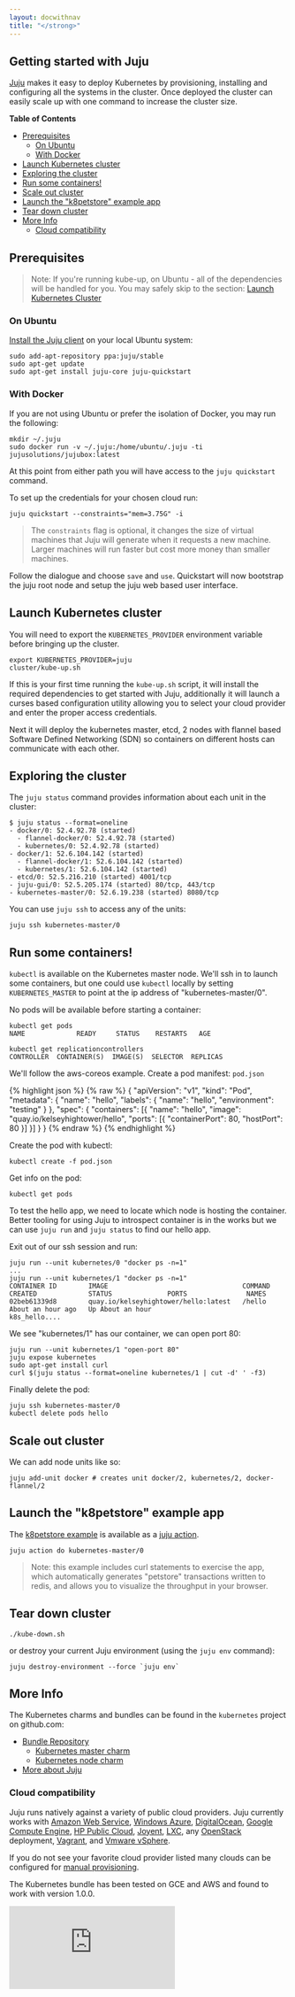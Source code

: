 ```yaml
---
layout: docwithnav
title: "</strong>"
---
```

<!-- BEGIN MUNGE: UNVERSIONED_WARNING -->


<!-- END MUNGE: UNVERSIONED_WARNING -->

Getting started with Juju
-------------------------

[Juju](https://jujucharms.com/docs/stable/about-juju) makes it easy to deploy
Kubernetes by provisioning, installing and configuring all the systems in
the cluster.  Once deployed the cluster can easily scale up with one command
to increase the cluster size.


**Table of Contents**

- [Prerequisites](#prerequisites)
   - [On Ubuntu](#on-ubuntu)
   - [With Docker](#with-docker)
- [Launch Kubernetes cluster](#launch-kubernetes-cluster)
- [Exploring the cluster](#exploring-the-cluster)
- [Run some containers!](#run-some-containers)
- [Scale out cluster](#scale-out-cluster)
- [Launch the "k8petstore" example app](#launch-the-k8petstore-example-app)
- [Tear down cluster](#tear-down-cluster)
- [More Info](#more-info)
    - [Cloud compatibility](#cloud-compatibility)


## Prerequisites

> Note: If you're running kube-up, on Ubuntu - all of the dependencies
> will be handled for you. You may safely skip to the section:
> [Launch Kubernetes Cluster](#launch-kubernetes-cluster)

### On Ubuntu

[Install the Juju client](https://jujucharms.com/get-started) on your
local Ubuntu system:

    sudo add-apt-repository ppa:juju/stable
    sudo apt-get update
    sudo apt-get install juju-core juju-quickstart


### With Docker

If you are not using Ubuntu or prefer the isolation of Docker, you may
run the following:

    mkdir ~/.juju
    sudo docker run -v ~/.juju:/home/ubuntu/.juju -ti jujusolutions/jujubox:latest

At this point from either path you will have access to the `juju
quickstart` command.

To set up the credentials for your chosen cloud run:

    juju quickstart --constraints="mem=3.75G" -i

> The `constraints` flag is optional, it changes the size of virtual machines
> that Juju will generate when it requests a new machine.  Larger machines
> will run faster but cost more money than smaller machines.

Follow the dialogue and choose `save` and `use`.  Quickstart will now
bootstrap the juju root node and setup the juju web based user
interface.


## Launch Kubernetes cluster

You will need to export the `KUBERNETES_PROVIDER` environment variable before
bringing up the cluster.

    export KUBERNETES_PROVIDER=juju
    cluster/kube-up.sh

If this is your first time running the `kube-up.sh` script, it will install
the required dependencies to get started with Juju, additionally it will
launch a curses based configuration utility allowing you to select your cloud
provider and enter the proper access credentials.

Next it will deploy the kubernetes master, etcd, 2 nodes with flannel based
Software Defined Networking (SDN) so containers on different hosts can
communicate with each other.


## Exploring the cluster

The `juju status` command provides information about each unit in the cluster:

    $ juju status --format=oneline
    - docker/0: 52.4.92.78 (started)
      - flannel-docker/0: 52.4.92.78 (started)
      - kubernetes/0: 52.4.92.78 (started)
    - docker/1: 52.6.104.142 (started)
      - flannel-docker/1: 52.6.104.142 (started)
      - kubernetes/1: 52.6.104.142 (started)
    - etcd/0: 52.5.216.210 (started) 4001/tcp
    - juju-gui/0: 52.5.205.174 (started) 80/tcp, 443/tcp
    - kubernetes-master/0: 52.6.19.238 (started) 8080/tcp

You can use `juju ssh` to access any of the units:

    juju ssh kubernetes-master/0


## Run some containers!

`kubectl` is available on the Kubernetes master node.  We'll ssh in to
launch some containers, but one could use `kubectl` locally by setting
`KUBERNETES_MASTER` to point at the ip address of "kubernetes-master/0".

No pods will be available before starting a container:

    kubectl get pods
    NAME             READY     STATUS    RESTARTS   AGE

    kubectl get replicationcontrollers
    CONTROLLER  CONTAINER(S)  IMAGE(S)  SELECTOR  REPLICAS

We'll follow the aws-coreos example. Create a pod manifest: `pod.json`

{% highlight json %}
{% raw %}
{
  "apiVersion": "v1",
  "kind": "Pod",
  "metadata": {
    "name": "hello",
    "labels": {
      "name": "hello",
      "environment": "testing"
    }
  },
  "spec": {
    "containers": [{
      "name": "hello",
      "image": "quay.io/kelseyhightower/hello",
      "ports": [{
        "containerPort": 80,
        "hostPort": 80
      }]
    }]
  }
}
{% endraw %}
{% endhighlight %}

Create the pod with kubectl:

    kubectl create -f pod.json


Get info on the pod:

    kubectl get pods


To test the hello app, we need to locate which node is hosting
the container. Better tooling for using Juju to introspect container
is in the works but we can use `juju run` and `juju status` to find
our hello app.

Exit out of our ssh session and run:

    juju run --unit kubernetes/0 "docker ps -n=1"
    ...
    juju run --unit kubernetes/1 "docker ps -n=1"
    CONTAINER ID        IMAGE                                  COMMAND             CREATED             STATUS              PORTS               NAMES
    02beb61339d8        quay.io/kelseyhightower/hello:latest   /hello              About an hour ago   Up About an hour                        k8s_hello....


We see "kubernetes/1" has our container, we can open port 80:

    juju run --unit kubernetes/1 "open-port 80"
    juju expose kubernetes
    sudo apt-get install curl
    curl $(juju status --format=oneline kubernetes/1 | cut -d' ' -f3)

Finally delete the pod:

    juju ssh kubernetes-master/0
    kubectl delete pods hello


## Scale out cluster

We can add node units like so:

    juju add-unit docker # creates unit docker/2, kubernetes/2, docker-flannel/2

## Launch the "k8petstore" example app

The [k8petstore example](../../examples/k8petstore/) is available as a
[juju action](https://jujucharms.com/docs/devel/actions).

    juju action do kubernetes-master/0

> Note: this example includes curl statements to exercise the app, which
> automatically generates "petstore" transactions written to redis, and allows
> you to visualize the throughput in your browser.

## Tear down cluster

    ./kube-down.sh

or destroy your current Juju environment (using the `juju env` command):

    juju destroy-environment --force `juju env`


## More Info

The Kubernetes charms and bundles can be found in the `kubernetes` project on
github.com:

 - [Bundle Repository](http://releases.k8s.io/v1.1.0/cluster/juju/bundles)
   * [Kubernetes master charm](https://releases.k8s.io/v1.1.0/cluster/juju/charms/trusty/kubernetes-master)
   * [Kubernetes node charm](https://releases.k8s.io/v1.1.0/cluster/juju/charms/trusty/kubernetes)
 - [More about Juju](https://jujucharms.com)


### Cloud compatibility

Juju runs natively against a variety of public cloud providers. Juju currently
works with [Amazon Web Service](https://jujucharms.com/docs/stable/config-aws),
[Windows Azure](https://jujucharms.com/docs/stable/config-azure),
[DigitalOcean](https://jujucharms.com/docs/stable/config-digitalocean),
[Google Compute Engine](https://jujucharms.com/docs/stable/config-gce),
[HP Public Cloud](https://jujucharms.com/docs/stable/config-hpcloud),
[Joyent](https://jujucharms.com/docs/stable/config-joyent),
[LXC](https://jujucharms.com/docs/stable/config-LXC), any
[OpenStack](https://jujucharms.com/docs/stable/config-openstack) deployment,
[Vagrant](https://jujucharms.com/docs/stable/config-vagrant), and
[Vmware vSphere](https://jujucharms.com/docs/stable/config-vmware).

If you do not see your favorite cloud provider listed many clouds can be
configured for [manual provisioning](https://jujucharms.com/docs/stable/config-manual).

The Kubernetes bundle has been tested on GCE and AWS and found to work with
version 1.0.0.


<!-- BEGIN MUNGE: GENERATED_ANALYTICS -->
[![Analytics](https://kubernetes-site.appspot.com/UA-36037335-10/GitHub/docs/getting-started-guides/juju.md?pixel)]()
<!-- END MUNGE: GENERATED_ANALYTICS -->

